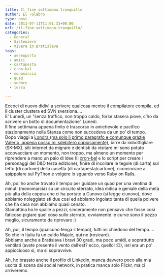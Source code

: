 ```yaml
---
title: Il fine settimana tranquillo
author: El -Glabro
type: post
date: 2011-07-11T11:01:31+00:00
url: /il-fine-settimana-tranquillo/
categories:
  - General
  - Sistemiere
  - Vivere in Bratislava
tags:
  - aereoporto
  - amici
  - cartapesta
  - cron-bal
  - monomarcia
  - quad
  - sudore
  - terra

---
```

Eccoci di nuovo didivì a scrivere qualcosa mentre il compilatore compila, ed il cluster clustera ed SVN sversiona&#8230;.  
E&#8217; Lunedi, un &#8220;senza traffico, non troppo caldo, forse stasera piove, c&#8217;ho da scrivere un botto di documentazione&#8221; Lunedi.  
Il fine settimana appena finito è trascorso in amichevole e pacifico stazionamento nella Stanza come non succedeva da un po&#8217; di tempo.  
Dopo viaggi a <a href="http://www.escociao.com/2011/07/odissea-nel-servizio-sanitario-inglese/" target="_blank">Londra (ma solo il primo paragrafo e comunque grazie Valerio, appena posso mi sdebiterò copiosamente)</a>, birre da imbottigliare (SK-MX), siti internet da migrare e dentisti da visitare mi sono potuto accovacciare un momento, non troppo, ma almeno un momento per riprendere a mano un paio di idee (Il <a href="http://sourceforge.net/projects/cron-bal/" title="Cron-Bal" target="_blank">cron-bal</a> e lo script per creare i personaggi del D&D terza edizione), finire di incollare le tegole (di carta) sul tetto (di cartone) della casetta (di cartapesta/cartone), ricominciare a spippolare sul PyThon e volgere lo sguardo verso Ruby on Rails.

Ah, poi ho anche trovato il tempo per guidare un quad per una ventina di minuti (monomarcia) su un circuito sterrato, idea mitica e geniale della metà più alta della coppia che ci ha portato a Cunovo (si legge ciunovo), dove abbiamo noleggiato sti due cosi ed abbiamo ingoiato tanta di quella polvere che ha casa non abbiamo quasi cenato.  
Stamattina ho le spalle a pezzi, sinceramente non pensavo che fosse così faticoso pigiare quel coso sullo sterrato, ovviamente le curve sono il pezzo meglio, sicuramente da riprovare :)

Ah, poi, il tempo (qualcuno tenga il tempo), tutti mi chiedono del tempo&#8230;.  
So che in Italia fa un caldo Majale, qui no (rosicare).  
Abbiamo anche a Bratislava i bravi 30 gradi, ma poco umidi, e soprattutto ventilati (avete presente il vento dell&#8217;est? ecco, quello! :D), ieri era un po&#8217; appiccicoso si, ma si sopravvive.

Ah, ho brasato anche il profilo di Linkedin, manca davvero poco alla mia uscita di scena dai social network, in pratica manca solo Flickr, ma ci arriveremo.